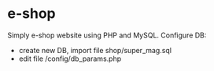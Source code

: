 # e-shop
Simply e-shop website using PHP and MySQL.
Configure DB: 
- create new DB, import file shop/super_mag.sql
- edit file  /config/db_params.php
